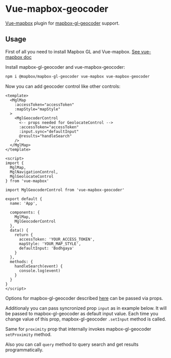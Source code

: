 # Vue-mapbox-geocoder

[Vue-mapbox](https://github.com/soal/vue-mapbox) plugin for [mapbox-gl-geocoder](https://github.com/mapbox/mapbox-gl-geocoder) support.

## Usage

First of all you need to install Mapbox GL and Vue-mapbox. [See vue-mapbox doc](https://soal.github.io/vue-mapbox/#/quickstart)

Install mapbox-gl-geocoder and vue-mapbox-geocoder:

```bash
npm i @mapbox/mapbox-gl-geocoder vue-mapbox vue-mapbox-geocoder
```

Now you can add geocoder control like other controls:

```vue
<template>
  <MglMap
    :accessToken="accessToken"
    :mapStyle="mapStyle"
  >
    <MglGeocoderControl
      <-- props needed for GeolocateControl -->
      :accessToken="accessToken"
      :input.sync="defaultInput"
      @results="handleSearch"
    />
  </MglMap>
</template>

<script>
import {
  MglMap,
  MglNavigationControl,
  MglGeolocateControl
} from 'vue-mapbox'

import MglGeocoderControl from 'vue-mapbox-geocoder'

export default {
  name: 'App',

  components: {
    MglMap,
    MglGeocoderControl
  },
  data() {
    return {
      accessToken: 'YOUR_ACCESS_TOKEN',
      mapStyle: 'YOUR_MAP_STYLE',
      defaultInput: 'Bodhgaya'
    }
  },
  methods: {
    handleSearch(event) {
      console.log(event)
    }
  }
}
</script>
```

Options for mapbox-gl-geocoder described [here](https://github.com/mapbox/mapbox-gl-geocoder/blob/master/API.md) can be passed via props.

Additionaly you can pass syncronized prop `input` as in example below.
It will be passed to mapbox-gl-geocoder as default input value.
Each time you change value of this prop, mapbox-gl-geocoder `.setInput` method is called.

Same for `proximity` prop that internally invokes mapbox-gl-geocoder `setProximity` method.

Also you can call `query` method to query search and get results programmatically.
